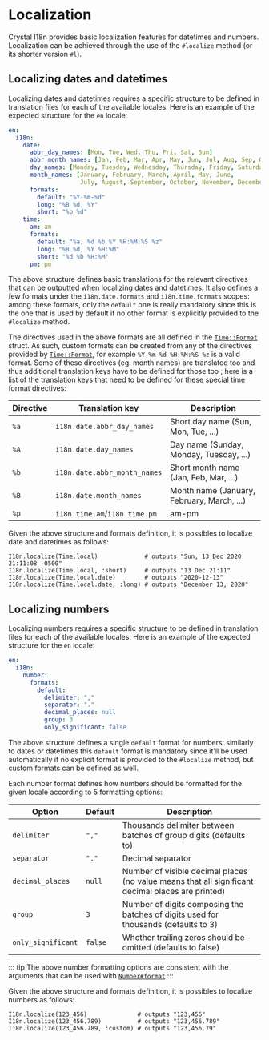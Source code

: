 # Localization

Crystal I18n provides basic localization features for datetimes and numbers. Localization can be achieved through the
use of the `#localize` method (or its shorter version `#l`).

## Localizing dates and datetimes

Localizing dates and datetimes requires a specific structure to be defined in translation files for each of the 
available locales. Here is an example of the expected structure for the `en` locale:

```yaml
en:
  i18n:
    date:
      abbr_day_names: [Mon, Tue, Wed, Thu, Fri, Sat, Sun]
      abbr_month_names: [Jan, Feb, Mar, Apr, May, Jun, Jul, Aug, Sep, Oct, Nov, Dec]
      day_names: [Monday, Tuesday, Wednesday, Thursday, Friday, Saturday, Sunday]
      month_names: [January, February, March, April, May, June,
                    July, August, September, October, November, December]
      formats:
        default: "%Y-%m-%d"
        long: "%B %d, %Y"
        short: "%b %d"
    time:
      am: am
      formats:
        default: "%a, %d %b %Y %H:%M:%S %z"
        long: "%B %d, %Y %H:%M"
        short: "%d %b %H:%M"
      pm: pm
```

The above structure defines basic translations for the relevant directives that can be outputted when localizing dates 
and datetimes. It also defines a few formats under the `i18n.date.formats` and `i18n.time.formats` scopes: among these
formats, only the `default` one is really mandatory since this is the one that is used by default if no other format is 
explicitly provided to the `#localize` method. 

The directives used in the above formats are all defined in the 
[`Time::Format`](https://crystal-lang.org/api/Time/Format.html) struct. As such, custom formats can be created from
any of the directives provided by [`Time::Format`](https://crystal-lang.org/api/Time/Format.html), for example 
`%Y-%m-%d %H:%M:%S %z` is a valid format. Some of these directives (eg. month names) are translated too and thus
additional translation keys have to be defined for those too ; here is a list of the translation keys that need to be
defined for these special time format directives:

| Directive | Translation key | Description
|---|---|---|
| `%a` | `i18n.date.abbr_day_names` | Short day name (Sun, Mon, Tue, ...)
| `%A` | `i18n.date.day_names` | Day name (Sunday, Monday, Tuesday, ...)
| `%b` | `i18n.date.abbr_month_names` | Short month name (Jan, Feb, Mar, ...) 
| `%B` | `i18n.date.month_names` | Month name (January, February, March, ...)
| `%p` | `i18n.time.am`/`i18n.time.pm` | am-pm

Given the above structure and formats definition, it is possibles to localize date and datetimes as follows:

```crystal
I18n.localize(Time.local)             # outputs "Sun, 13 Dec 2020 21:11:08 -0500"
I18n.localize(Time.local, :short)     # outputs "13 Dec 21:11"
I18n.localize(Time.local.date)        # outputs "2020-12-13"
I18n.localize(Time.local.date, :long) # outputs "December 13, 2020"
```

## Localizing numbers

Localizing numbers requires a specific structure to be defined in translation files for each of the available locales. 
Here is an example of the expected structure for the `en` locale:

```yaml
en:
  i18n:
    number:
      formats:
        default:
          delimiter: ","
          separator: "."
          decimal_places: null
          group: 3
          only_significant: false
```

The above structure defines a single `default` format for numbers: similarly to dates or datetimes this `default` format
is mandatory since it'll be used automatically if no explicit format is provided to the `#localize` method, but custom
formats can be defined as well.

Each number format defines how numbers should be formatted for the given locale according to 5 formatting options:

| Option | Default | Description
|---|---|---|
| `delimiter` | `","` | Thousands delimiter between batches of group digits (defaults to)
| `separator` | `"."` | Decimal separator
| `decimal_places` | `null` | Number of visible decimal places (no value means that all significant decimal places are printed)
| `group` | `3` | Number of digits composing the batches of digits used for thousands (defaults to 3)
| `only_significant` | `false` | Whether trailing zeros should be omitted (defaults to false)

::: tip
The above number formatting options are consistent with the arguments that can be used with 
[`Number#format`](https://crystal-lang.org/api/Number.html#format(separator='.',delimiter=',',decimal_places:Int?=nil,*,group:Int=3,only_significant:Bool=false):String-instance-method)
:::

Given the above structure and formats definition, it is possibles to localize numbers as follows:

```crystal
I18n.localize(123_456)              # outputs "123,456"
I18n.localize(123_456.789)          # outputs "123,456.789"
I18n.localize(123_456.789, :custom) # outputs "123,456.79"
```
